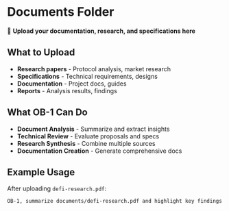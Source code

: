 # Documents Folder

📄 **Upload your documentation, research, and specifications here**

## What to Upload

- **Research papers** - Protocol analysis, market research
- **Specifications** - Technical requirements, designs
- **Documentation** - Project docs, guides
- **Reports** - Analysis results, findings

## What OB-1 Can Do

- **Document Analysis** - Summarize and extract insights
- **Technical Review** - Evaluate proposals and specs
- **Research Synthesis** - Combine multiple sources
- **Documentation Creation** - Generate comprehensive docs

## Example Usage

After uploading `defi-research.pdf`:
```
OB-1, summarize documents/defi-research.pdf and highlight key findings
```